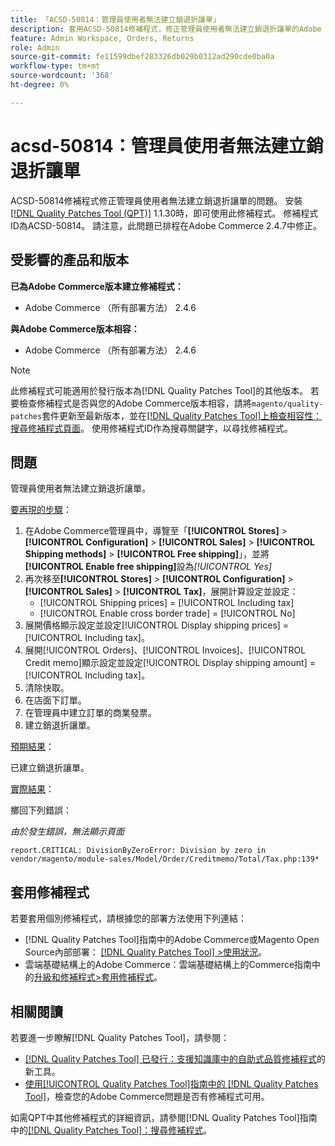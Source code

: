 ```yaml
---
title: 「ACSD-50814：管理員使用者無法建立銷退折讓單」
description: 套用ACSD-50814修補程式，修正管理員使用者無法建立銷退折讓單的Adobe Commerce問題。
feature: Admin Workspace, Orders, Returns
role: Admin
source-git-commit: fe11599dbef283326db029b0312ad290cde0ba0a
workflow-type: tm+mt
source-wordcount: '368'
ht-degree: 0%

---
```


# acsd-50814：管理員使用者無法建立銷退折讓單

ACSD-50814修補程式修正管理員使用者無法建立銷退折讓單的問題。 安裝[[!DNL Quality Patches Tool (QPT)]](https://experienceleague.adobe.com/en/docs/commerce-knowledge-base/kb/announcements/commerce-announcements/magento-quality-patches-released-new-tool-to-self-serve-quality-patches) 1.1.30時，即可使用此修補程式。 修補程式ID為ACSD-50814。 請注意，此問題已排程在Adobe Commerce 2.4.7中修正。

## 受影響的產品和版本

**已為Adobe Commerce版本建立修補程式：**

* Adobe Commerce （所有部署方法） 2.4.6

**與Adobe Commerce版本相容：**

* Adobe Commerce （所有部署方法） 2.4.6

>[!NOTE]
>
>此修補程式可能適用於發行版本為[!DNL Quality Patches Tool]的其他版本。 若要檢查修補程式是否與您的Adobe Commerce版本相容，請將`magento/quality-patches`套件更新至最新版本，並在[[!DNL Quality Patches Tool]上檢查相容性：搜尋修補程式頁面](https://experienceleague.adobe.com/tools/commerce-quality-patches/index.html)。 使用修補程式ID作為搜尋關鍵字，以尋找修補程式。

## 問題

管理員使用者無法建立銷退折讓單。

<u>要再現的步驟</u>：

1. 在Adobe Commerce管理員中，導覽至「**[!UICONTROL Stores]** > **[!UICONTROL Configuration]** > **[!UICONTROL Sales]** > **[!UICONTROL Shipping methods]** > **[!UICONTROL Free shipping]**」，並將&#x200B;**[!UICONTROL Enable free shipping]**&#x200B;設為&#x200B;*[!UICONTROL Yes]*
1. 再次移至&#x200B;**[!UICONTROL Stores]** > **[!UICONTROL Configuration]** > **[!UICONTROL Sales]** > **[!UICONTROL Tax]**，展開計算設定並設定：
   * [!UICONTROL Shipping prices] = [!UICONTROL Including tax]
   * [!UICONTROL Enable cross border trade] = [!UICONTROL No]
1. 展開價格顯示設定並設定[!UICONTROL Display shipping prices] = [!UICONTROL Including tax]。
1. 展開[!UICONTROL Orders]、[!UICONTROL Invoices]、[!UICONTROL Credit memo]顯示設定並設定[!UICONTROL Display shipping amount] = [!UICONTROL Including tax]。
1. 清除快取。
1. 在店面下訂單。
1. 在管理員中建立訂單的商業發票。
1. 建立銷退折讓單。

<u>預期結果</u>：

已建立銷退折讓單。

<u>實際結果</u>：

擲回下列錯誤：

*由於發生錯誤，無法顯示頁面*

```
report.CRITICAL: DivisionByZeroError: Division by zero in vendor/magento/module-sales/Model/Order/Creditmemo/Total/Tax.php:139*
```

## 套用修補程式

若要套用個別修補程式，請根據您的部署方法使用下列連結：

* [!DNL Quality Patches Tool]指南中的Adobe Commerce或Magento Open Source內部部署： [[!DNL Quality Patches Tool] >使用狀況](/help/tools/quality-patches-tool/usage.md)。
* 雲端基礎結構上的Adobe Commerce：雲端基礎結構上的Commerce指南中的[升級和修補程式>套用修補程式](https://experienceleague.adobe.com/docs/commerce-cloud-service/user-guide/develop/upgrade/apply-patches.html)。

## 相關閱讀

若要進一步瞭解[!DNL Quality Patches Tool]，請參閱：

* [[!DNL Quality Patches Tool] 已發行：支援知識庫中的自助式品質修補程式](https://experienceleague.adobe.com/en/docs/commerce-knowledge-base/kb/announcements/commerce-announcements/magento-quality-patches-released-new-tool-to-self-serve-quality-patches)的新工具。
* [使用[!UICONTROL Quality Patches Tool]指南中的 [!DNL Quality Patches Tool]](/help/tools/quality-patches-tool/patches-available-in-qpt/check-patch-for-magento-issue-with-magento-quality-patches.md)，檢查您的Adobe Commerce問題是否有修補程式可用。


如需QPT中其他修補程式的詳細資訊，請參閱[!DNL Quality Patches Tool]指南中的[[!DNL Quality Patches Tool]：搜尋修補程式](https://experienceleague.adobe.com/tools/commerce-quality-patches/index.html)。
